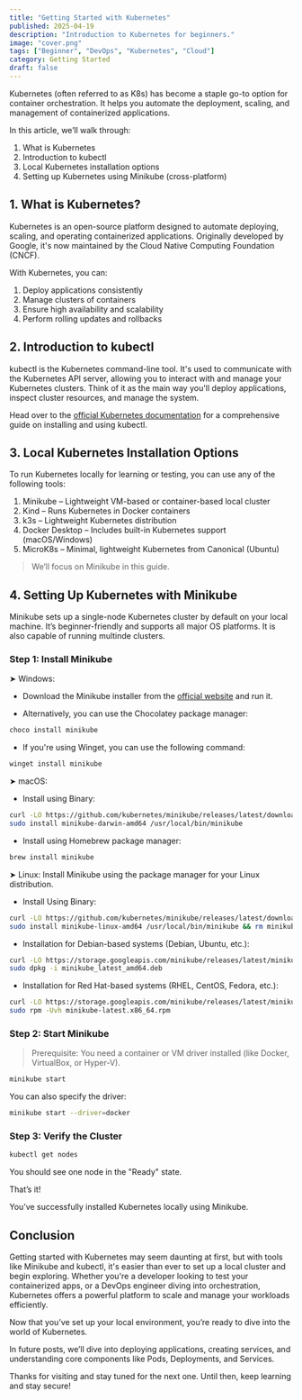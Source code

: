 ```yaml
---
title: "Getting Started with Kubernetes"
published: 2025-04-19
description: "Introduction to Kubernetes for beginners."
image: "cover.png"
tags: ["Beginner", "DevOps", "Kubernetes", "Cloud"]
category: Getting Started
draft: false
---
```


Kubernetes (often referred to as K8s) has become a staple go-to option for container orchestration. It helps you automate the deployment, scaling, and management of containerized applications.

In this article, we’ll walk through:

1. What is Kubernetes
2. Introduction to kubectl
3. Local Kubernetes installation options
4. Setting up Kubernetes using Minikube (cross-platform)

## 1. What is Kubernetes?
Kubernetes is an open-source platform designed to automate deploying, scaling, and operating containerized applications. Originally developed by Google, it's now maintained by the Cloud Native Computing Foundation (CNCF).

With Kubernetes, you can:
1. Deploy applications consistently
2. Manage clusters of containers
3. Ensure high availability and scalability
4. Perform rolling updates and rollbacks

## 2. Introduction to kubectl

kubectl is the Kubernetes command-line tool. It's used to communicate with the Kubernetes API server, allowing you to interact with and manage your Kubernetes clusters. Think of it as the main way you'll deploy applications, inspect cluster resources, and manage the system.

Head over to the [official Kubernetes documentation](https://kubernetes.io/docs/reference/kubectl/overview/) for a comprehensive guide on installing and using kubectl.

## 3. Local Kubernetes Installation Options

To run Kubernetes locally for learning or testing, you can use any of the following tools:

1. Minikube – Lightweight VM-based or container-based local cluster
2. Kind – Runs Kubernetes in Docker containers
3. k3s – Lightweight Kubernetes distribution
4. Docker Desktop – Includes built-in Kubernetes support (macOS/Windows)
5. MicroK8s – Minimal, lightweight Kubernetes from Canonical (Ubuntu)

> We’ll focus on Minikube in this guide.

## 4. Setting Up Kubernetes with Minikube

Minikube sets up a single-node Kubernetes cluster by default on your local machine. It’s beginner-friendly and supports all major OS platforms. It is also capable of running multinde clusters.

### Step 1: Install Minikube

➤ Windows: 

- Download the Minikube installer from the [official website](https://minikube.sigs.k8s.io/docs/start/) and run it.

- Alternatively, you can use the Chocolatey package manager:  
```powershell
choco install minikube
```
- If you're using Winget, you can use the following command:
```powershell
winget install minikube
```

➤ macOS: 

- Install using Binary:
```bash
curl -LO https://github.com/kubernetes/minikube/releases/latest/download/minikube-darwin-amd64
sudo install minikube-darwin-amd64 /usr/local/bin/minikube
```

- Install using Homebrew package manager:
```bash
brew install minikube


```
➤ Linux: Install Minikube using the package manager for your Linux distribution.

- Install Using Binary:
```bash
curl -LO https://github.com/kubernetes/minikube/releases/latest/download/minikube-linux-amd64
sudo install minikube-linux-amd64 /usr/local/bin/minikube && rm minikube-linux-amd64
```

- Installation for Debian-based systems (Debian, Ubuntu, etc.):
```bash
curl -LO https://storage.googleapis.com/minikube/releases/latest/minikube_latest_amd64.deb
sudo dpkg -i minikube_latest_amd64.deb
```
- Installation for Red Hat-based systems (RHEL, CentOS, Fedora, etc.):
```bash
curl -LO https://storage.googleapis.com/minikube/releases/latest/minikube-latest.x86_64.rpm
sudo rpm -Uvh minikube-latest.x86_64.rpm
```

### Step 2: Start Minikube

> Prerequisite: You need a container or VM driver installed (like Docker, VirtualBox, or Hyper-V).

```bash
minikube start
```

You can also specify the driver:

```bash
minikube start --driver=docker
```

### Step 3: Verify the Cluster

```bash
kubectl get nodes
```

You should see one node in the "Ready" state.

That’s it!

You’ve successfully installed Kubernetes locally using Minikube. 


## Conclusion

Getting started with Kubernetes may seem daunting at first, but with tools like Minikube and kubectl, it's easier than ever to set up a local cluster and begin exploring. Whether you're a developer looking to test your containerized apps, or a DevOps engineer diving into orchestration, Kubernetes offers a powerful platform to scale and manage your workloads efficiently.

Now that you’ve set up your local environment, you’re ready to dive into the world of Kubernetes.

In future posts, we’ll dive into deploying applications, creating services, and understanding core components like Pods, Deployments, and Services.

Thanks for visiting and stay tuned for the next one. Until then, keep learning and stay secure!